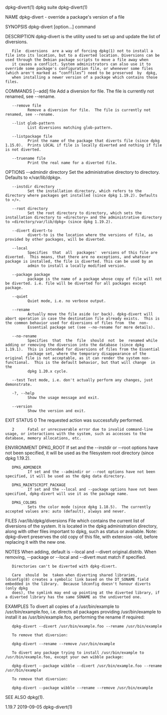 dpkg-divert(1)                                                                                    dpkg suite                                                                                   dpkg-divert(1)

NAME
       dpkg-divert - override a package's version of a file

SYNOPSIS
       dpkg-divert [option...]  command

DESCRIPTION
       dpkg-divert is the utility used to set up and update the list of diversions.

       File  diversions  are a way of forcing dpkg(1) not to install a file into its location, but to a diverted location. Diversions can be used through the Debian package scripts to move a file away when
       it causes a conflict. System administrators can also use it to override some package's configuration file, or whenever some files (which aren't marked as “conffiles”) need to be preserved  by  dpkg,
       when installing a newer version of a package which contains those files.

COMMANDS
       [--add] file
              Add a diversion for file.  The file is currently not renamed, see --rename.

       --remove file
              Remove a diversion for file.  The file is currently not renamed, see --rename.

       --list glob-pattern
              List diversions matching glob-pattern.

       --listpackage file
              Print the name of the package that diverts file (since dpkg 1.15.0).  Prints LOCAL if file is locally diverted and nothing if file is not diverted.

       --truename file
              Print the real name for a diverted file.

OPTIONS
       --admindir directory
              Set the administrative directory to directory.  Defaults to «/var/lib/dpkg».

       --instdir directory
              Set the installation directory, which refers to the directory where packages get installed (since dpkg 1.19.2). Defaults to «/».

       --root directory
              Set the root directory to directory, which sets the installation directory to «directory» and the administrative directory to «directory/var/lib/dpkg» (since dpkg 1.19.2).

       --divert divert-to
              divert-to is the location where the versions of file, as provided by other packages, will be diverted.

       --local
              Specifies  that  all  packages'  versions of this file are diverted.  This means, that there are no exceptions, and whatever package is installed, the file is diverted. This can be used by an
              admin to install a locally modified version.

       --package package
              package is the name of a package whose copy of file will not be diverted. i.e. file will be diverted for all packages except package.

       --quiet
              Quiet mode, i.e. no verbose output.

       --rename
              Actually move the file aside (or back). dpkg-divert will abort operation in case the destination file already exists.  This is the common behavior used for diversions of files from  the  non-
              Essential package set (see --no-rename for more details).

       --no-rename
              Specifies  that  the  file  should  not  be  renamed while adding or removing the diversion into the database (since dpkg 1.19.1).  This is intended for diversions of files from the Essential
              package set, where the temporary disappearance of the original file is not acceptable, as it can render the system non-functional.  This is the default behavior, but that will change  in  the
              dpkg 1.20.x cycle.

       --test Test mode, i.e. don't actually perform any changes, just demonstrate.

       -?, --help
              Show the usage message and exit.

       --version
              Show the version and exit.

EXIT STATUS
       0      The requested action was successfully performed.

       2      Fatal or unrecoverable error due to invalid command-line usage, or interactions with the system, such as accesses to the database, memory allocations, etc.

ENVIRONMENT
       DPKG_ROOT
              If set and the --instdir or --root options have not been specified, it will be used as the filesystem root directory (since dpkg 1.19.2).

       DPKG_ADMINDIR
              If set and the --admindir or --root options have not been specified, it will be used as the dpkg data directory.

       DPKG_MAINTSCRIPT_PACKAGE
              If set and the --local and --package options have not been specified, dpkg-divert will use it as the package name.

       DPKG_COLORS
              Sets the color mode (since dpkg 1.18.5).  The currently accepted values are: auto (default), always and never.

FILES
       /var/lib/dpkg/diversions
              File which contains the current list of diversions of the system. It is located in the dpkg administration directory, along with other files important to dpkg, such as status or available.
              Note: dpkg-divert preserves the old copy of this file, with extension -old, before replacing it with the new one.

NOTES
       When adding, default is --local and --divert original.distrib. When removing, --package or --local and --divert must match if specified.

       Directories can't be diverted with dpkg-divert.

       Care  should  be  taken when diverting shared libraries, ldconfig(8) creates a symbolic link based on the DT_SONAME field embedded in the library.  Because ldconfig doesn't honour diverts (only dpkg
       does), the symlink may end up pointing at the diverted library, if a diverted library has the same SONAME as the undiverted one.

EXAMPLES
       To divert all copies of a /usr/bin/example to /usr/bin/example.foo, i.e. directs all packages providing /usr/bin/example to install it as /usr/bin/example.foo, performing the rename if required:

       dpkg-divert --divert /usr/bin/example.foo --rename /usr/bin/example

       To remove that diversion:

       dpkg-divert --rename --remove /usr/bin/example

       To divert any package trying to install /usr/bin/example to /usr/bin/example.foo, except your own wibble package:

       dpkg-divert --package wibble --divert /usr/bin/example.foo --rename /usr/bin/example

       To remove that diversion:

       dpkg-divert --package wibble --rename --remove /usr/bin/example

SEE ALSO
       dpkg(1).

1.19.7                                                                                            2019-09-05                                                                                   dpkg-divert(1)
